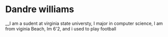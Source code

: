 # Dandre williams
__I am a sudent at virginia state universty,
I major in computer science, 
I am from viginia Beach,
Im 6'2, 
and i used to play football
